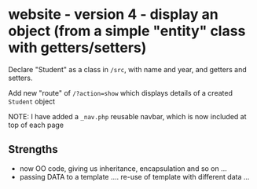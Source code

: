 # website - version 4 - display an object (from a simple "entity" class with getters/setters)

Declare "Student" as a class in `/src`, with name and year, and getters and setters.

Add new "route" of `/?action=show` which displays details of a created `Student` object

NOTE: I have added a `_nav.php` reusable navbar, which is now included at top of each page


## Strengths

- now OO code, giving us inheritance, encapsulation and so on ...
- passing DATA to a template .... re-use of template with different data ...

